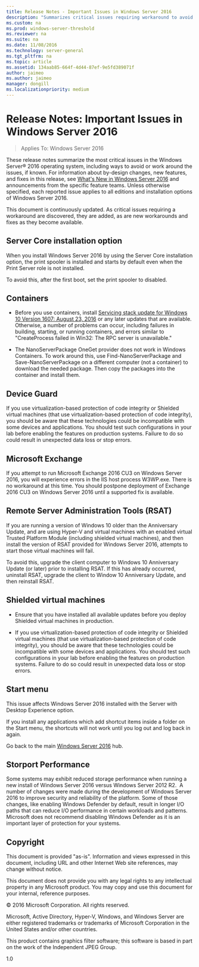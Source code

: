 ```yaml
---
title: Release Notes - Important Issues in Windows Server 2016
description: "Summarizes critical issues requiring workaround to avoid crash, hang, installation failure, data loss."
ms.custom: na
ms.prod: windows-server-threshold
ms.reviewer: na
ms.suite: na
ms.date: 11/08/2016
ms.technology: server-general
ms.tgt_pltfrm: na
ms.topic: article
ms.assetid: 134aab85-664f-4d44-87ef-9e5fd389071f
author: jaimeo
ms.author: jaimeo
manager: dongill
ms.localizationpriority: medium
---
```

# Release Notes: Important Issues in Windows Server 2016

>Applies To: Windows Server 2016

These release notes summarize the most critical issues in the Windows Server&reg; 2016 operating system, including ways to avoid or work around the issues, if known. For information about by-design changes, new features, and fixes in this release, see [What's New in Windows Server 2016](what-s-new-in-windows-server-2016.md) and announcements from the specific feature teams. Unless otherwise specified, each reported issue applies to all editions and installation options of Windows Server 2016.  

This document is continuously updated. As critical issues requiring a workaround are discovered, they are added, as are new workarounds and fixes as they become available.  
  
## Server Core installation option
[comment]: # (ID: 370; Submitter: amason; state: signed off)  
When you install Windows Server 2016 by using the Server Core installation option, the print spooler is installed and starts by default even when the Print Server role is not installed.

To avoid this, after the first boot, set the print spooler to disabled.


## Containers  

[comment]: # (ID: 371; Submitter: taylorb; state: signed off)  
- Before you use containers, install [Servicing stack update for Windows 10 Version 1607: August 23, 2016](https://support.microsoft.com/en-us/kb/3176936) or any later updates that are available. Otherwise, a number of problems can occur, including failures in building, starting, or running containers, and errors similar to "CreateProcess failed in Win32: The RPC server is unavailable."

[comment]: # (ID: 373; Submitter: plang; state: signed off)  
- The NanoServerPackage OneGet provider does not work in Windows Containers. To work around this, use Find-NanoServerPackage and Save-NanoServerPackage on a different computer (not a container) to download the needed package. Then copy the packages into the container and install them.

## Device Guard
[comment]: # (ID: 369; Submitter: nirb; state: signed off)
If you use virtualization-based protection of code integrity or Shielded virtual machines (that use virtualization-based protection of code integrity), you should be aware that these technologies could be incompatible with some devices and applications. You should test such configurations in your lab before enabling the features on production systems. Failure to do so could result in unexpected data loss or stop errors.

## Microsoft Exchange
[comment]: # (ID: 375; Submitter: wgries; state: signed off)
If you attempt to run Microsoft Exchange 2016 CU3 on Windows Server 2016, you will experience errors in the IIS host process W3WP.exe. There is no workaround at this time. You should postpone deployment of Exchange 2016 CU3 on Windows Server 2016 until a supported fix is available.

## Remote Server Administration Tools (RSAT)
[comment]: # (ID: 374; Submitter: ryanpu; state: signed off)
If you are running a version of Windows 10 older than the Anniversary Update, and are using Hyper-V and virtual machines with an enabled virtual Trusted Platform Module (including shielded virtual machines), and then install the version of RSAT provided for Windows Server 2016, attempts to start those virtual machines will fail.

To avoid this, upgrade the client computer to Windows 10 Anniversary Update (or later) prior to installing RSAT. If this has already occurred, uninstall RSAT, upgrade the client to Window 10 Anniversary Update, and then reinstall RSAT.


## Shielded virtual machines
[comment]: # (ID: 369; Submitter: nirb; state: signed off)  
- Ensure that you have installed all available updates before you deploy Shielded virtual machines in production.

- If you use virtualization-based protection of code integrity or Shielded virtual machines (that use virtualization-based protection of code integrity), you should be aware that these technologies could be incompatible with some devices and applications. You should test such configurations in your lab before enabling the features on production systems. Failure to do so could result in unexpected data loss or stop errors.


## Start menu
[comment]: # (ID: 372; Submitter: samli; state: signed off)
This issue affects Windows Server 2016 installed with the Server with Desktop Experience option.

If you install any applications which add shortcut items inside a folder on the Start menu, the shortcuts will not work until you log out and log back in again.



Go back to the main [Windows Server 2016](Windows-Server-2016.md) hub.

## Storport Performance
Some systems may exhibit reduced storage performance when running a new install of Windows Server 2016 versus Windows Server 2012 R2.  A number of changes were made during the development of Windows Server 2016 to improve security and reliability of the platform. Some of those changes, like enabling Windows Defender by default, result in longer I/O paths that can reduce I/O performance in certain workloads and patterns. Microsoft does not recommend disabling Windows Defender as it is an important layer of protection for your systems.  

## Copyright  
This document is provided "as-is". Information and views expressed in this document, including URL and other Internet Web site references, may change without notice.  

This document does not provide you with any legal rights to any intellectual property in any Microsoft product. You may copy and use this document for your internal, reference purposes.  

&copy; 2016 Microsoft Corporation. All rights reserved.  

Microsoft, Active Directory, Hyper-V, Windows, and Windows Server are either registered trademarks or trademarks of Microsoft Corporation in the United States and/or other countries.  

This product contains graphics filter software; this software is based in part on the work of the Independent JPEG Group.  


1.0  
